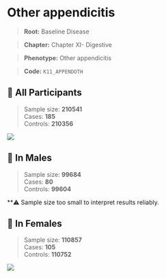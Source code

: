 # Other appendicitis

> **Root:** Baseline Disease  

> **Chapter:** Chapter XI- Digestive  

> **Phenotype:** Other appendicitis  

> **Code:** `K11_APPENDOTH`

## 🧪 All Participants  
> Sample size: **210541**  
> Cases: **185**  
> Controls: **210356**
<img src="/Disease/Figures/ALL/Baseline/K11_APPENDOTH.png"/>
<CsvTable src="/public/Disease/Data/ALL/Baseline/LG_K11_APPENDOTH.csv" label="🔍 View full results" />

## 👨 In Males  
> Sample size: **99684**  
> Cases: **80**  
> Controls: **99604**

**⚠️ Sample size too small to interpret results reliably.

## 👩 In Females  
> Sample size: **110857**  
> Cases: **105**  
> Controls: **110752**
<img src="/Disease/Figures/Female/Baseline/K11_APPENDOTH.png"/>
<CsvTable src="/public/Disease/Data/Female/Baseline/LG_K11_APPENDOTH.csv" label="🔍 View full results" />
